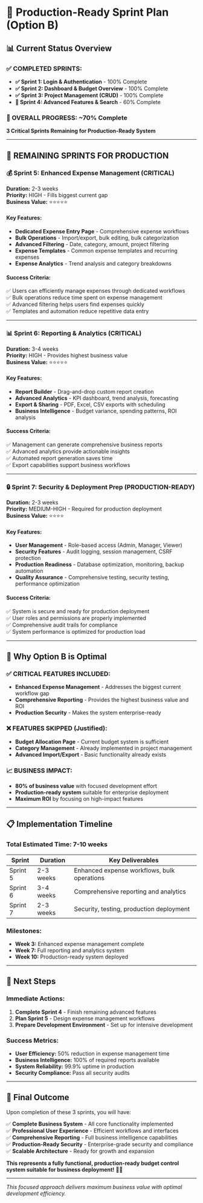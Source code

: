 # 🚀 **Production-Ready Sprint Plan (Option B)**

## 📊 **Current Status Overview**

### **✅ COMPLETED SPRINTS:**
- **✅ Sprint 1: Login & Authentication** - 100% Complete
- **✅ Sprint 2: Dashboard & Budget Overview** - 100% Complete  
- **✅ Sprint 3: Project Management (CRUD)** - 100% Complete
- **🔄 Sprint 4: Advanced Features & Search** - 60% Complete

### **🎯 OVERALL PROGRESS: ~70% Complete**
**3 Critical Sprints Remaining for Production-Ready System**

---

## 🎯 **REMAINING SPRINTS FOR PRODUCTION**

### **💰 Sprint 5: Enhanced Expense Management (CRITICAL)**
**Duration:** 2-3 weeks  
**Priority:** HIGH - Fills biggest current gap  
**Business Value:** ⭐⭐⭐⭐⭐

#### **Key Features:**
- **Dedicated Expense Entry Page** - Comprehensive expense workflows
- **Bulk Operations** - Import/export, bulk editing, bulk categorization
- **Advanced Filtering** - Date, category, amount, project filtering
- **Expense Templates** - Common expense templates and recurring expenses
- **Expense Analytics** - Trend analysis and category breakdowns

#### **Success Criteria:**
✅ Users can efficiently manage expenses through dedicated workflows  
✅ Bulk operations reduce time spent on expense management  
✅ Advanced filtering helps users find expenses quickly  
✅ Templates and automation reduce repetitive data entry  

---

### **📊 Sprint 6: Reporting & Analytics (CRITICAL)**
**Duration:** 3-4 weeks  
**Priority:** HIGH - Provides highest business value  
**Business Value:** ⭐⭐⭐⭐⭐

#### **Key Features:**
- **Report Builder** - Drag-and-drop custom report creation
- **Advanced Analytics** - KPI dashboard, trend analysis, forecasting
- **Export & Sharing** - PDF, Excel, CSV exports with scheduling
- **Business Intelligence** - Budget variance, spending patterns, ROI analysis

#### **Success Criteria:**
✅ Management can generate comprehensive business reports  
✅ Advanced analytics provide actionable insights  
✅ Automated report generation saves time  
✅ Export capabilities support business workflows  

---

### **🔒 Sprint 7: Security & Deployment Prep (PRODUCTION-READY)**
**Duration:** 2-3 weeks  
**Priority:** MEDIUM-HIGH - Required for production deployment  
**Business Value:** ⭐⭐⭐⭐

#### **Key Features:**
- **User Management** - Role-based access (Admin, Manager, Viewer)
- **Security Features** - Audit logging, session management, CSRF protection
- **Production Readiness** - Database optimization, monitoring, backup automation
- **Quality Assurance** - Comprehensive testing, security testing, performance optimization

#### **Success Criteria:**
✅ System is secure and ready for production deployment  
✅ User roles and permissions are properly implemented  
✅ Comprehensive audit trails for compliance  
✅ System performance is optimized for production load  

---

## 🎯 **Why Option B is Optimal**

### **✅ CRITICAL FEATURES INCLUDED:**
- **Enhanced Expense Management** - Addresses the biggest current workflow gap
- **Comprehensive Reporting** - Provides the highest business value and ROI
- **Production Security** - Makes the system enterprise-ready

### **❌ FEATURES SKIPPED (Justified):**
- **Budget Allocation Page** - Current budget system is sufficient
- **Category Management** - Already implemented in project management
- **Advanced Import/Export** - Basic functionality already exists

### **📈 BUSINESS IMPACT:**
- **80% of business value** with focused development effort
- **Production-ready system** suitable for enterprise deployment
- **Maximum ROI** by focusing on high-impact features

---

## 📋 **Implementation Timeline**

### **Total Estimated Time: 7-10 weeks**

| Sprint | Duration | Key Deliverables |
|--------|----------|------------------|
| Sprint 5 | 2-3 weeks | Enhanced expense workflows, bulk operations |
| Sprint 6 | 3-4 weeks | Comprehensive reporting and analytics |
| Sprint 7 | 2-3 weeks | Security, testing, production deployment |

### **Milestones:**
- **Week 3:** Enhanced expense management complete
- **Week 7:** Full reporting and analytics system
- **Week 10:** Production-ready system deployed

---

## 🚀 **Next Steps**

### **Immediate Actions:**
1. **Complete Sprint 4** - Finish remaining advanced features
2. **Plan Sprint 5** - Design expense management workflows
3. **Prepare Development Environment** - Set up for intensive development

### **Success Metrics:**
- **User Efficiency:** 50% reduction in expense management time
- **Business Intelligence:** 100% of required reports available
- **System Reliability:** 99.9% uptime in production
- **Security Compliance:** Pass all security audits

---

## 🎯 **Final Outcome**

Upon completion of these 3 sprints, you will have:

✅ **Complete Business System** - All core functionality implemented  
✅ **Professional User Experience** - Efficient workflows and interfaces  
✅ **Comprehensive Reporting** - Full business intelligence capabilities  
✅ **Production-Ready Security** - Enterprise-grade security and compliance  
✅ **Scalable Architecture** - Ready for growth and expansion  

**This represents a fully functional, production-ready budget control system suitable for business deployment!** 🎯✨

---

*This focused approach delivers maximum business value with optimal development efficiency.*
